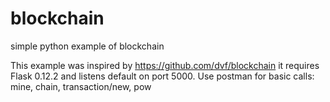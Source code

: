 # blockchain

simple python example of blockchain 


This example was inspired by https://github.com/dvf/blockchain
it requires Flask 0.12.2 and listens default on port 5000.
Use postman for basic calls: mine, chain, transaction/new, pow
